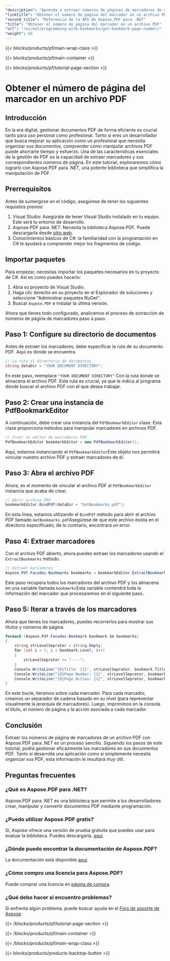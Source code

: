 ```yaml
---
"description": "Aprenda a extraer números de páginas de marcadores de archivos PDF usando Aspose.PDF para .NET en este completo tutorial."
"linktitle": "Obtener el número de página del marcador en un archivo PDF"
"second_title": "Referencia de la API de Aspose.PDF para .NET"
"title": "Obtener el número de página del marcador en un archivo PDF"
"url": "/es/net/programming-with-bookmarks/get-bookmark-page-number/"
"weight": 60
---
```


{{< blocks/products/pf/main-wrap-class >}}

{{< blocks/products/pf/main-container >}}

{{< blocks/products/pf/tutorial-page-section >}}

# Obtener el número de página del marcador en un archivo PDF

## Introducción

En la era digital, gestionar documentos PDF de forma eficiente es crucial tanto para uso personal como profesional. Tanto si eres un desarrollador que busca mejorar su aplicación como un profesional que necesita organizar sus documentos, comprender cómo manipular archivos PDF puede ahorrarte tiempo y esfuerzo. Una de las características esenciales de la gestión de PDF es la capacidad de extraer marcadores y sus correspondientes números de página. En este tutorial, exploraremos cómo lograrlo con Aspose.PDF para .NET, una potente biblioteca que simplifica la manipulación de PDF.

## Prerrequisitos

Antes de sumergirse en el código, asegúrese de tener los siguientes requisitos previos:

1. Visual Studio: Asegúrate de tener Visual Studio instalado en tu equipo. Este será tu entorno de desarrollo.
2. Aspose.PDF para .NET: Necesita la biblioteca Aspose.PDF. Puede descargarla desde [sitio web](https://releases.aspose.com/pdf/net/).
3. Conocimientos básicos de C#: la familiaridad con la programación en C# le ayudará a comprender mejor los fragmentos de código.

## Importar paquetes

Para empezar, necesitas importar los paquetes necesarios en tu proyecto de C#. Así es como puedes hacerlo:

1. Abra su proyecto de Visual Studio.
2. Haga clic derecho en su proyecto en el Explorador de soluciones y seleccione "Administrar paquetes NuGet".
3. Buscar `Aspose.PDF` e instalar la última versión.

Ahora que tienes todo configurado, analicemos el proceso de extracción de números de página de marcadores paso a paso.

## Paso 1: Configure su directorio de documentos

Antes de extraer los marcadores, debe especificar la ruta de su documento PDF. Aquí es donde se encuentra.

```csharp
// La ruta al directorio de documentos.
string dataDir = "YOUR DOCUMENT DIRECTORY";
```

En este paso, reemplace `"YOUR DOCUMENT DIRECTORY"` Con la ruta donde se almacena el archivo PDF. Esta ruta es crucial, ya que le indica al programa dónde buscar el archivo PDF con el que desea trabajar.

## Paso 2: Crear una instancia de PdfBookmarkEditor

A continuación, debe crear una instancia del `PdfBookmarkEditor` clase. Esta clase proporciona métodos para manipular marcadores en archivos PDF.

```csharp
// Crear un editor de marcadores PDF
PdfBookmarkEditor bookmarkEditor = new PdfBookmarkEditor();
```

Aquí, estamos instanciando el `PdfBookmarkEditor`Este objeto nos permitirá vincular nuestro archivo PDF y extraer marcadores de él.

## Paso 3: Abra el archivo PDF

Ahora, es el momento de vincular el archivo PDF al `PdfBookmarkEditor` instancia que acaba de crear.

```csharp
// Abrir archivo PDF
bookmarkEditor.BindPdf(dataDir + "GetBookmarks.pdf");
```

En esta línea, estamos utilizando el `BindPdf` método para abrir el archivo PDF llamado `GetBookmarks.pdf`Asegúrese de que este archivo exista en el directorio especificado; de lo contrario, encontrará un error.

## Paso 4: Extraer marcadores

Con el archivo PDF abierto, ahora puedes extraer los marcadores usando el `ExtractBookmarks` método.

```csharp
// Extraer marcadores
Aspose.Pdf.Facades.Bookmarks bookmarks = bookmarkEditor.ExtractBookmarks();
```

Este paso recupera todos los marcadores del archivo PDF y los almacena en una variable llamada `bookmarks`Esta variable contendrá toda la información del marcador que procesaremos en el siguiente paso.

## Paso 5: Iterar a través de los marcadores

Ahora que tienes los marcadores, puedes recorrerlos para mostrar sus títulos y números de página.

```csharp
foreach (Aspose.Pdf.Facades.Bookmark bookmark in bookmarks)
{
    string strLevelSeprator = string.Empty;
    for (int i = 1; i < bookmark.Level; i++)
    {
        strLevelSeprator += "----";
    }
    Console.WriteLine("{0}Title: {1}", strLevelSeprator, bookmark.Title);
    Console.WriteLine("{0}Page Number: {1}", strLevelSeprator, bookmark.PageNumber);
    Console.WriteLine("{0}Page Action: {1}", strLevelSeprator, bookmark.Action);
}
```

En este bucle, iteramos sobre cada marcador. Para cada marcador, creamos un separador de cadena basado en su nivel (para representar visualmente la jerarquía de marcadores). Luego, imprimimos en la consola el título, el número de página y la acción asociada a cada marcador.

## Conclusión

Extraer los números de página de marcadores de un archivo PDF con Aspose.PDF para .NET es un proceso sencillo. Siguiendo los pasos de este tutorial, podrá gestionar eficazmente los marcadores en sus documentos PDF. Tanto si desarrolla una aplicación como si simplemente necesita organizar sus PDF, esta información le resultará muy útil.

## Preguntas frecuentes

### ¿Qué es Aspose.PDF para .NET?
Aspose.PDF para .NET es una biblioteca que permite a los desarrolladores crear, manipular y convertir documentos PDF mediante programación.

### ¿Puedo utilizar Aspose.PDF gratis?
Sí, Aspose ofrece una versión de prueba gratuita que puedes usar para evaluar la biblioteca. Puedes descargarla. [aquí](https://releases.aspose.com/).

### ¿Dónde puedo encontrar la documentación de Aspose.PDF?
La documentación está disponible [aquí](https://reference.aspose.com/pdf/net/).

### ¿Cómo compro una licencia para Aspose.PDF?
Puede comprar una licencia en [página de compra](https://purchase.aspose.com/buy).

### ¿Qué debo hacer si encuentro problemas?
Si enfrenta algún problema, puede buscar ayuda en el [Foro de soporte de Aspose](https://forum.aspose.com/c/pdf/10).

{{< /blocks/products/pf/tutorial-page-section >}}

{{< /blocks/products/pf/main-container >}}

{{< /blocks/products/pf/main-wrap-class >}}

{{< blocks/products/products-backtop-button >}}